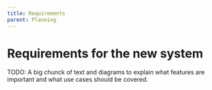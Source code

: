 ```yaml
---
title: Requirements
parent: Planning
---
```


# Requirements for the new system

TODO: A big chunck of text and diagrams to explain what features are important and what use cases should be covered.
